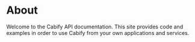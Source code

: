 # About

Welcome to the Cabify API documentation. This site provides code and examples in order to use Cabify from your own applications and services.


